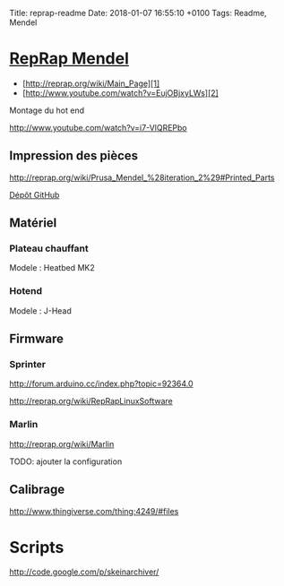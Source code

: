 Title:  reprap-readme
Date:   2018-01-07 16:55:10 +0100
Tags: Readme, Mendel


# [RepRap Mendel](http://reprap.org/wiki/Prusa_Mendel_%28iteration_2%29)

* [http://reprap.org/wiki/Main_Page][1]
* [http://www.youtube.com/watch?v=EujOBjxyLWs][2]

Montage du hot end

<http://www.youtube.com/watch?v=i7-VlQREPbo>

  [1]: http://reprap.org/wiki/Main_Page
  [2]: http://www.youtube.com/watch?v=EujOBjxyLWs

## Impression des pièces

<http://reprap.org/wiki/Prusa_Mendel_%28iteration_2%29#Printed_Parts>

[Dépôt GitHub](https://github.com/prusajr/PrusaMendel/)

## Matériel

### Plateau chauffant

Modele : Heatbed MK2

### Hotend

Modele : J-Head

## Firmware

### Sprinter

<http://forum.arduino.cc/index.php?topic=92364.0>

<http://reprap.org/wiki/RepRapLinuxSoftware>

### Marlin

<http://reprap.org/wiki/Marlin>

TODO: ajouter la configuration

## Calibrage

<http://www.thingiverse.com/thing:4249/#files>


# Scripts

<http://code.google.com/p/skeinarchiver/>

